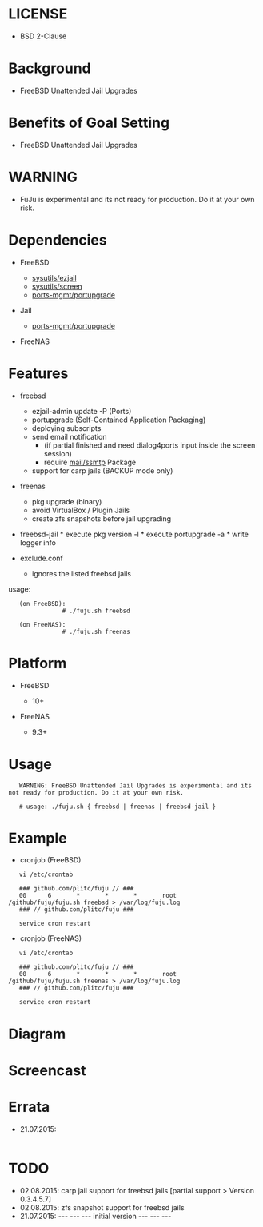 
LICENSE
=======
* BSD 2-Clause

Background
==========
* FreeBSD Unattended Jail Upgrades

Benefits of Goal Setting
========================
* FreeBSD Unattended Jail Upgrades

WARNING
=======
* FuJu is experimental and its not ready for production. Do it at your own risk.

Dependencies
============
* FreeBSD
   * [sysutils/ezjail](https://www.freshports.org/sysutils/ezjail/)
   * [sysutils/screen](https://www.freshports.org/sysutils/screen/)
   * [ports-mgmt/portupgrade](https://www.freshports.org/ports-mgmt/portupgrade/)

* Jail
   * [ports-mgmt/portupgrade](https://www.freshports.org/ports-mgmt/portupgrade/)

* FreeNAS

Features
========
* freebsd
   * ezjail-admin update -P (Ports)
   * portupgrade (Self-Contained Application Packaging)
   * deploying subscripts
   * send email notification
      * (if partial finished and need dialog4ports input inside the screen session)
      * require [mail/ssmtp](https://www.freshports.org/mail/ssmtp/) Package
   * support for carp jails (BACKUP mode only)

* freenas
   * pkg upgrade (binary)
   * avoid VirtualBox / Plugin Jails
   * create zfs snapshots before jail upgrading

* freebsd-jail
       * execute pkg version -l
       * execute portupgrade -a
       * write logger info

* exclude.conf
   * ignores the listed freebsd jails

usage:
```
   (on FreeBSD):
               # ./fuju.sh freebsd

   (on FreeNAS):
               # ./fuju.sh freenas
```

Platform
========
* FreeBSD
   * 10+

* FreeNAS
   * 9.3+

Usage
=====
```
   WARNING: FreeBSD Unattended Jail Upgrades is experimental and its not ready for production. Do it at your own risk.

   # usage: ./fuju.sh { freebsd | freenas | freebsd-jail }
```

Example
=======
* cronjob (FreeBSD)
```
   vi /etc/crontab

   ### github.com/plitc/fuju // ###
   00      6       *       *       *       root    /github/fuju/fuju.sh freebsd > /var/log/fuju.log
   ### // github.com/plitc/fuju ###

   service cron restart
```

* cronjob (FreeNAS)
```
   vi /etc/crontab

   ### github.com/plitc/fuju // ###
   00      6       *       *       *       root    /github/fuju/fuju.sh freenas > /var/log/fuju.log
   ### // github.com/plitc/fuju ###

   service cron restart
```

Diagram
=======

Screencast
==========

Errata
======
* 21.07.2015:
```
```

TODO
====
* 02.08.2015: carp jail support for freebsd jails [partial support > Version 0.3.4.5.7]
* 02.08.2015: zfs snapshot support for freebsd jails
* 21.07.2015: --- --- --- initial version --- --- ---

